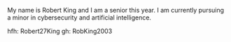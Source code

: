 My name is Robert King and I am a senior this year. I am currently pursuing a minor in cybersecurity and artificial intelligence.

hfh: Robert27King
gh: RobKing2003
